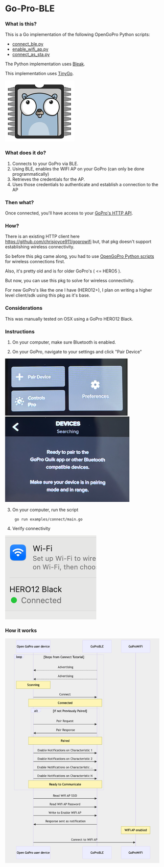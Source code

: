 # Go-Pro-BLE

### What is this?

This is a Go implementation of the following OpenGoPro Python scripts:
- [connect_ble.py](https://github.com/gopro/OpenGoPro/blob/main/demos/python/tutorial/tutorial_modules/tutorial_1_connect_ble/ble_connect.py)
- [enable_wifi_ap.py](https://github.com/gopro/OpenGoPro/blob/main/demos/python/tutorial/tutorial_modules/tutorial_6_connect_wifi/enable_wifi_ap.py)
- [connect_as_sta.py](https://github.com/gopro/OpenGoPro/blob/main/demos/python/tutorial/tutorial_modules/tutorial_6_connect_wifi/connect_as_sta.py)

The Python implementation uses [Bleak](https://github.com/hbldh/bleak).

This implementation uses [TinyGo](https://tinygo.org/).

![tg](images/tg.png)

### What does it do?

1. Connects to your GoPro via BLE.
2. Using BLE, enables the WIFI AP on your GoPro (can only be done programmatically)
3. Retrieves the credentials for the AP.
4. Uses those credentials to authenticate and establish a connection to the AP

### Then what?

Once connected, you'll have access to your [GoPro's HTTP API](https://gopro.github.io/OpenGoPro/http).

### How?

There is an existing HTTP client here https://github.com/chrisjoyce911/goprowifi but, that pkg doesn't support establishing wireless connectivity.

So before this pkg came along, you had to use [OpenGoPro Python scripts](https://github.com/gopro/OpenGoPro/tree/main/demos/python/tutorial/tutorial_modules) for wireless connections first.

Also, it's pretty old and is for older GoPro's ( <= HERO5 ).

But now, you can use this pkg to solve for wireless connectivity.

For new GoPro's like the one I have (HERO12+), I plan on writing a higher level client/sdk using this pkg as it's base.

### Considerations

This was manually tested on OSX using a GoPro HERO12 Black.

### Instructions

1. On your computer, make sure Bluetooth is enabled.

2. On your GoPro, navigate to your settings and click "Pair Device"

![settings](images/settings.png)
![searching](images/searching.png)

3. On your computer, run the script

        go run examples/connect/main.go

4. Verify connectivity

![connected](images/connected.png)

### How it works

![init](images/init.png)







